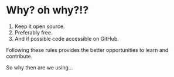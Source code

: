 # Why? oh why?!?

1. Keep it open source.
1. Preferably free.
1. And if possible code accessible on GitHub.

Following these rules provides the better opportunities to learn and contribute.

So why then are we using...

